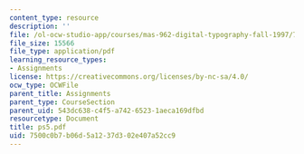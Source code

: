 ```yaml
---
content_type: resource
description: ''
file: /ol-ocw-studio-app/courses/mas-962-digital-typography-fall-1997/7500c0b7b06d5a1237d302e407a52cc9_ps5.pdf
file_size: 15566
file_type: application/pdf
learning_resource_types:
- Assignments
license: https://creativecommons.org/licenses/by-nc-sa/4.0/
ocw_type: OCWFile
parent_title: Assignments
parent_type: CourseSection
parent_uid: 543dc638-c4f5-a742-6523-1aeca169dfbd
resourcetype: Document
title: ps5.pdf
uid: 7500c0b7-b06d-5a12-37d3-02e407a52cc9
---
```

